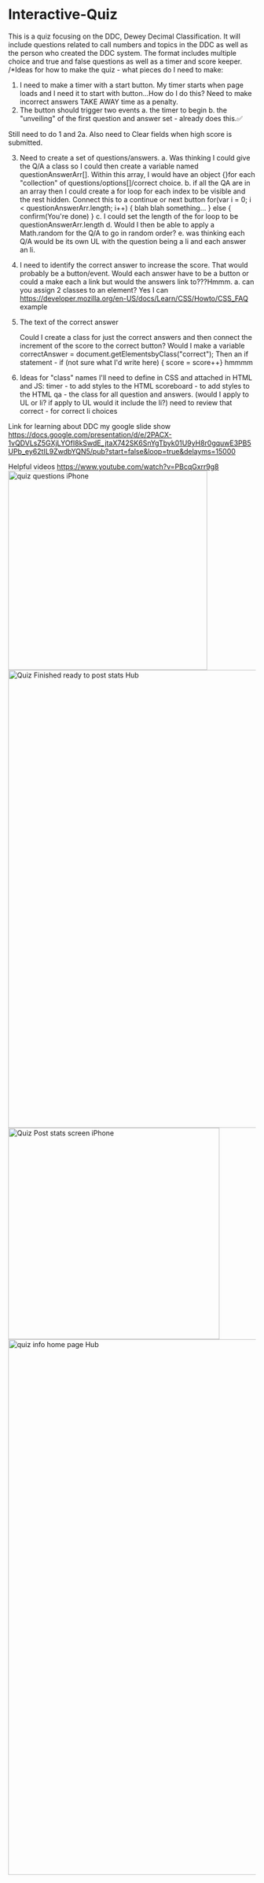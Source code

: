 # Interactive-Quiz
This is a quiz focusing on the DDC, Dewey Decimal Classification. It will include questions related to call numbers and topics in the DDC as well as the person who created the DDC system. The format includes multiple choice and true and false questions as well as a timer and score keeper.
/*Ideas for how to make the quiz - what pieces do I need to make:
1. I need to make a timer with a start button. My timer starts when page loads and I need it to start with button...How do I do this? Need to make incorrect answers TAKE AWAY time as a penalty.
2. The button should trigger two events
    a. the timer to begin
    b. the "unveiling" of the first question and answer set - already does this.✅

Still need to do 1 and 2a. Also need to Clear fields when high score is submitted. 




3. Need to create a set of questions/answers. 
    a. Was thinking I could give the Q/A a class so I could then create a variable named questionAnswerArr[]. Within this array, I would have an object {}for each "collection" of questions/options[]/correct choice.
    b. if all the QA are in an array then I could create a for loop for each index to be visible and the rest hidden. Connect this to a continue or next button 
        for(var i = 0; i < questionAnswerArr.length; i++) {
            blah blah something...
            } else {
                confirm(You're done)
        }
    c. I could set the length of the for loop to be questionAnswerArr.length 
    d. Would I then be able to apply a Math.random for the Q/A to go in random order?
    e. was thinking each Q/A would be its own UL with the question being a li and each answer an li.

4. I need to identify the correct answer to increase the score. That would probably be a button/event. Would each answer have to be a button or could a make each a link but would the answers link to???Hmmm.
    a. can you assign 2 classes to an element? Yes I can https://developer.mozilla.org/en-US/docs/Learn/CSS/Howto/CSS_FAQ example  <li class="qa correct">The text of the correct answer</li> 

    Could I create a class for just the correct answers and then connect the increment of the score to the correct button? Would I make a variable correctAnswer = document.getElementsbyClass("correct"); 
    Then an if statement - if (not sure what I'd write here) { score = score++} hmmmm

5. Ideas for "class" names I'll need to define in CSS and attached in HTML and JS:
    timer - to add styles to the HTML
    scoreboard - to add styles to the HTML
    qa - the class for all question and answers. (would I apply to UL or li? if apply to UL would it include the li?) need to review that
    correct - for correct li choices



Link for learning about DDC my google slide show  https://docs.google.com/presentation/d/e/2PACX-1vQDVLsZ5GXjLYOfI8kSwdE_jtaX742SK6SnYgTbyk01U9yH8r0gquwE3PB5UPb_ey62tIL9ZwdbYQN5/pub?start=false&loop=true&delayms=15000
    
Helpful videos
https://www.youtube.com/watch?v=PBcqGxrr9g8
<img width="405" alt="quiz questions iPhone" src="https://github.com/nchoin/Interactive-Quiz/assets/139597297/4fb9de99-bbec-4c14-b800-2a1e9e63a2c3">
<img width="931" alt="Quiz Finished ready to post stats Hub" src="https://github.com/nchoin/Interactive-Quiz/assets/139597297/fae02866-ac9e-4e50-ad3b-1db2720c8a1d">
<img width="430" alt="Quiz Post stats screen iPhone" src="https://github.com/nchoin/Interactive-Quiz/assets/139597297/193f9a4f-95ef-4a5d-a8fc-341f4b992f20">
<img width="1089" alt="quiz info home page Hub" src="https://github.com/nchoin/Interactive-Quiz/assets/139597297/b2644e6e-6335-46cd-94fa-4f392654b56a">

